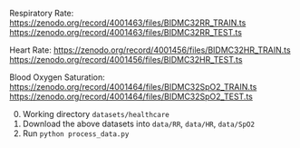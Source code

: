 Respiratory Rate:
https://zenodo.org/record/4001463/files/BIDMC32RR_TRAIN.ts
https://zenodo.org/record/4001463/files/BIDMC32RR_TEST.ts

Heart Rate:
https://zenodo.org/record/4001456/files/BIDMC32HR_TRAIN.ts
https://zenodo.org/record/4001456/files/BIDMC32HR_TEST.ts

Blood Oxygen Saturation:
https://zenodo.org/record/4001464/files/BIDMC32SpO2_TRAIN.ts
https://zenodo.org/record/4001464/files/BIDMC32SpO2_TEST.ts

0. Working directory `datasets/healthcare`
1. Download the above datasets into `data/RR`, `data/HR`, `data/SpO2`
2. Run `python process_data.py`
